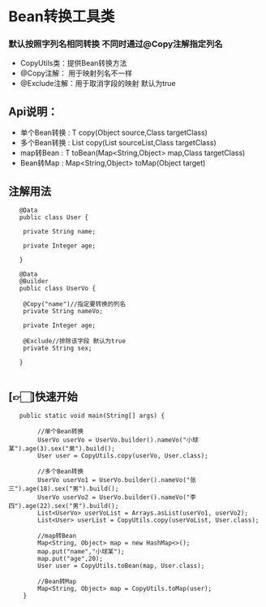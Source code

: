 # Bean转换工具类
### 默认按照字列名相同转换 不同时通过@Copy注解指定列名
* CopyUtils类：提供Bean转换方法<br>
*  @Copy注解： 用于映射列名不一样<br>
* @Exclude注解：用于取消字段的映射 默认为true<br>

##  Api说明：
* 单个Bean转换 :  T copy(Object source,Class<T> targetClass)<br>
* 多个Bean转换 : List copy(List sourceList,Class<T> targetClass)<br>
* map转Bean   :  T toBean(Map<String,Object> map,Class<T> targetClass)<br>
* Bean转Map   :  Map<String,Object> toMap(Object target)<br>

## 注解用法
```
   @Data
   public class User {
    
    private String name;
    
    private Integer age;
    
   }
 
   @Data
   @Builder
   public class UserVo {
    
    @Copy("name")//指定要转换的列名
    private String nameVo;
    
    private Integer age;
    
    @Exclude//排除该字段 默认为true
    private String sex;
    
   }
   
```

## [👉🏻]快速开始
```
   public static void main(String[] args) {
        
        //单个Bean转换
        UserVo userVo = UserVo.builder().nameVo("小球某").age(3).sex("男").build();
        User user = CopyUtils.copy(userVo, User.class);
        
        //多个Bean转换
        UserVo userVo1 = UserVo.builder().nameVo("张三").age(18).sex("男").build();
        UserVo userVo2 = UserVo.builder().nameVo("李四").age(22).sex("男").build();
        List<UserVo> userVoList = Arrays.asList(userVo1, userVo2);
        List<User> userList = CopyUtils.copy(userVoList, User.class);
        
        //map转Bean
        Map<String, Object> map = new HashMap<>();
        map.put("name","小球某");
        map.put("age",20);
        User user = CopyUtils.toBean(map, User.class);
        
        //Bean转Map
        Map<String, Object> map = CopyUtils.toMap(user);
    }
   
```
